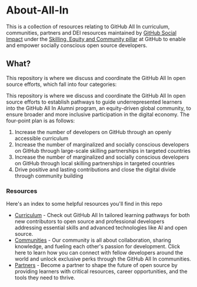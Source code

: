 # About-All-In

This is a collection of resources relating to GitHub All In curriculum, communities, partners and DEI resources maintained by [GitHub Social Impact](link) under the [Skilling, Equity and Community pillar](link) at GitHub to enable and empower socially conscious open source developers.

## What?
This repository is where we discuss and coordinate the GitHub All In open source efforts, which fall into four categories:

This repository is where we discuss and coordinate the GitHub All In open source efforts to  establish pathways to guide underrepresented learners into the GitHub All In Alumni program, an equity-driven global community, to ensure broader and more inclusive participation in the digital economy. The four-point plan is as follows:

1. Increase the number of developers on GitHub through an openly accessible curriculum
2. Increase the number of marginalized and socially conscious developers on GitHub through large-scale skilling partnerships in targeted countries
3. Increase the number of marginalized and socially conscious developers on GitHub through local skilling partnerships in targeted countries
4. Drive positive and lasting contributions and close the digital divide through community building


### Resources

Here's an index to some helpful resources you'll find in this repo

- [Curriculum](https://github.com/All-In-Open-Source-Project/About-All-In/blob/main/curriculum.md)  - Check out GitHub All In tailored learning pathways for both new contributors to open source and professional developers addressing essential skills and advanced technologies like AI and open source.
-  [Communities](https://github.com/All-In-Open-Source-Project/About-All-In/blob/main/communities.md)  - Our community is all about collaboration, sharing knowledge, and fueling each other's passion for development. Click here to learn how you can connect with fellow developers around the world and unlock exclusive perks through the GitHub All In communities.
-   [Partners](https://github.com/All-In-Open-Source-Project/About-All-In/blob/main/partners.md)  - Become a partner to shape the future of open source by providing learners with critical resources, career opportunities, and the tools they need to thrive.

